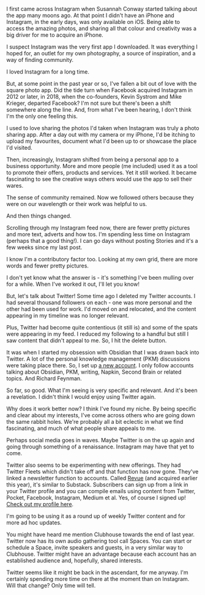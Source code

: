 I first came across Instagram when Susannah Conway started talking about the app many moons ago. At that point I didn't have an iPhone and Instagram, in the early days, was only available on iOS. Being able to access the amazing photos, and sharing all that colour and creativity was a big driver for me to acquire an iPhone.

I suspect Instagram was the very first app I downloaded. It was everything I hoped for, an outlet for my own photography, a source of inspiration, and a way of finding community.

I loved Instagram for a long time.

But, at some point in the past year or so, I've fallen a bit out of love with the square photo app. Did the tide turn when Facebook acquired Instagram in 2012 or later, in 2018, when the co-founders, Kevin Systrom and Mike Krieger, departed Facebook? I'm not sure but there's been a shift somewhere along the line. And, from what I've been hearing, I don't think I'm the only one feeling this.

I used to love sharing the photos I'd taken when Instagram was truly a photo sharing app. After a day out with my camera or my iPhone, I'd be itching to upload my favourites, document what I'd been up to or showcase the place I'd visited.

Then, increasingly, Instagram shifted from being a personal app to a business opportunity. More and more people (me included) used it as a tool to promote their offers, products and services. Yet it still worked. It became fascinating to see the creative ways others would use the app to sell their wares.

The sense of community remained. Now we followed others because they were on our wavelength or their work was helpful to us.

And then things changed.

Scrolling through my Instagram feed now, there are fewer pretty pictures and more text, adverts and how tos. I'm spending less time on Instagram (perhaps that a good thing!). I can go days without posting Stories and it's a few weeks since my last post.

I know I'm a contributory factor too. Looking at my own grid, there are more words and fewer pretty pictures.

I don't yet know what the answer is - it's something I've been mulling over for a while. When I've worked it out, I'll let you know!

But, let's talk about Twitter! Some time ago I deleted my Twitter accounts. I had several thousand followers on each - one was more personal and the other had been used for work. I'd moved on and relocated, and the content appearing in my timeline was no longer relevant.

Plus, Twitter had become quite contentious (it still is) and some of the spats were appearing in my feed. I reduced my following to a handful but still I saw content that didn't appeal to me. So, I hit the delete button.

It was when I started my obsession with Obsidian that I was drawn back into Twitter. A lot of the personal knowledge management (PKM) discussions were taking place there. So, I set up [a new account](https://twitter.com/liveagentlelife). I only follow accounts talking about Obsidian, PKM, writing, Napkin, Second Brain or related topics. And Richard Feynman.

So far, so good. What I'm seeing is very specific and relevant. And it's been a revelation. I didn't think I would enjoy using Twitter again.

Why does it work better now? I think I've found my niche. By being specific and clear about my interests, I've come across others who are going down the same rabbit holes. We're probably all a bit eclectic in what we find fascinating, and much of what people share appeals to me.

Perhaps social media goes in waves. Maybe Twitter is on the up again and going through something of a renaissance. Instagram may have that yet to come.

Twitter also seems to be experimenting with new offerings. They had Twitter Fleets which didn't take off and that function has now gone. They've linked a newsletter function to accounts. Called [Revue](https://www.getrevue.co/) (and acquired earlier this year), it's similar to Substack. Subscribers can sign up from a link in your Twitter profile and you can compile emails using content from Twitter, Pocket, Facebook, Instagram, Medium et al. Yes, of course I signed up! [Check out my profile here](https://www.getrevue.co/profile/liveagentlelife).

I'm going to be using it as a round up of weekly Twitter content and for more ad hoc updates.

You might have heard me mention Clubhouse towards the end of last year. Twitter now has its own audio gathering tool call Spaces. You can start or schedule a Space, invite speakers and guests, in a very similar way to Clubhouse. Twitter might have an advantage because each account has an established audience and, hopefully, shared interests.

Twitter seems like it might be back in the ascendant, for me anyway. I'm certainly spending more time on there at the moment than on Instagram. Will that change? Only time will tell.